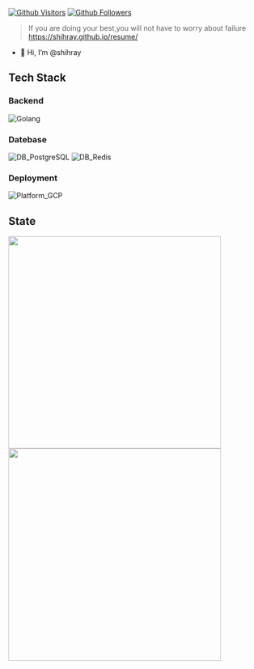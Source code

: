 
[![Github Visitors](https://visitor-badge.glitch.me/badge?page_id=shihray.visitor-badge)](https://github.com/JianLiu666)
[![Github Followers](https://img.shields.io/github/followers/shihray?label=follow&style=social)](https://github.com/JianLiu666)

>If you are doing your best,you will not have to worry about failure
https://shihray.github.io/resume/

- 👋 Hi, I’m @shihray
## Tech Stack

### Backend

![Golang](https://img.shields.io/badge/Go-00ADD8?style=for-the-badge&logo=go&logoColor=white)

### Datebase

![DB_PostgreSQL](https://img.shields.io/badge/PostgreSQL-316192?style=for-the-badge&logo=postgresql&logoColor=white)
![DB_Redis](https://img.shields.io/badge/redis-%23DD0031.svg?&style=for-the-badge&logo=redis&logoColor=white)

### Deployment

![Platform_GCP](https://img.shields.io/badge/Google_Cloud-4285F4?style=for-the-badge&logo=google-cloud&logoColor=white)

## State

<a><img width="420" src="http://github-readme-streak-stats.herokuapp.com?user=shihray&theme=dark"/></a>
<a><img width="420" src="https://github-readme-stats.vercel.app/api?username=shihray&show_icons=true&title_color=FA8B06&text_color=FCFDFC&icon_color=FA8B00&bg_color=151514&border_color=7E7C7B"/></a>
